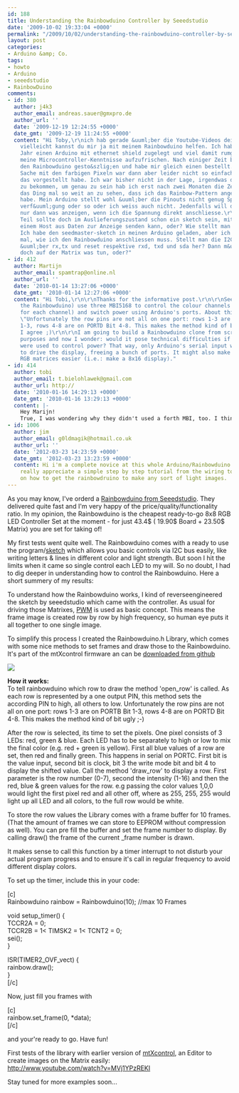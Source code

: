 ```yaml
---
id: 188
title: Understanding the Rainbowduino Controller by Seeedstudio
date: '2009-10-02 19:33:04 +0000'
permalink: "/2009/10/02/understanding-the-rainbowduino-controller-by-seeedstudio/"
layout: post
categories:
- Arduino &amp; Co.
tags:
- howto
- Arduino
- seeedstudio
- RainbowDuino
comments:
- id: 380
  author: j4k3
  author_email: andreas.sauer@gmxpro.de
  author_url: ''
  date: '2009-12-19 12:24:55 +0000'
  date_gmt: '2009-12-19 11:24:55 +0000'
  content: "Hi Toby,\r\nich hab gerade &uuml;ber die Youtube-Videos dein Blog gefunden,
    vielleicht kannst du mir ja mit meinem Rainbowduino helfen. Ich hab mir letztes
    Jahr einen Arduino mit ethernet shield zugelegt und viel damit rumgespielt um
    meine Microcontroller-Kenntnisse aufzufrischen. Nach einiger Zeit bin dann auf
    den Rainbowduino gesto&szlig;en und habe mir gleich einen bestellt.\r\n\r\nDie
    Sache mit den farbigen Pixeln war dann aber leider nicht so einfach, wie ich mir
    das vorgestellt habe. Ich war bisher nicht in der Lage, irgendwas damit zum laufen
    zu bekommen, um genau zu sein hab ich erst nach zwei Monaten die Zeit gehabt mir
    das Ding mal so weit an zu sehen, dass ich das Rainbow-Pattern angezeigt bekommen
    habe. Mein Arduino stellt wohl &uuml;ber die Pinouts nicht genug Spannung zur
    verf&uuml;gung oder so oder ich weiss auch nicht. Jedenfalls will das Ding &uuml;berhaupt
    nur dann was anzeigen, wenn ich die Spannung direkt anschliesse.\r\n\r\nAuf dem
    Teil sollte doch im Auslieferungszustand schon ein sketch sein, mit dem man von
    einem Host aus Daten zur Anzeige senden kann, oder? Wie stellt man das denn an?
    Ich habe den seedmaster-sketch in meinen Arduino geladen, aber ich weiss nicht
    mal, wie ich den Rainbowduino anschliessen muss. Stellt man die I2C-Verbindung
    &uuml;ber rx,tx und reset respektive rxd, txd und sda her? Dann m&uuml;sste sich
    doch auf der Matrix was tun, oder?"
- id: 412
  author: Martijn
  author_email: spamtrap@online.nl
  author_url: ''
  date: '2010-01-14 13:27:06 +0000'
  date_gmt: '2010-01-14 12:27:06 +0000'
  content: "Hi Tobi,\r\n\r\nThanks for the informative post.\r\n\r\nSeeedstudio (in
    the Rainbowduino) use three MBI5168 to control the colour channels (one driver
    for each channel) and switch power using Arduino's ports. About this you write
    \"Unfortunately the row pins are not all on one port: rows 1-3 are on PORTB Bit
    1-3, rows 4-8 are on PORTD Bit 4-8. This makes the method kind of bit ugly\".
    I agree ;)\r\n\r\nI am going to build a Rainbowduino clone from scratch for educational
    purposes and now I wonder: would it pose technical difficulties if a fourth MBI5168
    were used to control power? That way, only Arduino's serial input would be required
    to drive the display, freeing a bunch of ports. It might also make adding more
    RGB matrices easier (i.e.: make a 8x16 display)."
- id: 414
  author: tobi
  author_email: t.bielohlawek@gmail.com
  author_url: http://
  date: '2010-01-16 14:29:13 +0000'
  date_gmt: '2010-01-16 13:29:13 +0000'
  content: |-
    Hey Marijn!
    True, I was wondering why they didn't used a forth MBI, too. I think the reason is that you may wouldn't be able to control multiple matrixes with just one rainbowduino having 6bit color support? 16mhz may be just to slow for that!? Please keep me updated on your work, I'm curious which super controller you gonna create ;-)
- id: 1006
  author: jim
  author_email: g0ldmagik@hotmail.co.uk
  author_url: ''
  date: '2012-03-23 14:23:59 +0000'
  date_gmt: '2012-03-23 13:23:59 +0000'
  content: Hi i'm a complete novice at this whole Arduino/Rainbowduino stuff and would
    really appreciate a simple step by step tutorial from the wiring to the coding
    on how to get the rainbowdruino to make any sort of light images.
---
```

As you may know, I've orderd a [Rainbowduino from Seeedstudio](http://www.seeedstudio.com/blog/?page_id=187). They delivered quite fast and I'm very happy of the price/quality/functionality ratio. In my opinion, the Rainbowduino is the cheapest ready-to-go 8x8 RGB LED Controller Set at the moment - for just 43.4$ ( 19.90$ Board + 23.50$ Matrix) you are set for taking of!

My first tests went quite well. The Rainbowduino comes with a ready to use the program/[sketch](http://www.seeedstudio.com/depot/images/product/RaibowduinoCMD_Bata.rar) which allows you basic controls via I2C bus easily, like writing letters & lines in different color and light strength. But soon I hit the limits when it came so single control each LED to my will. So no doubt, I had to dig deeper in understanding how to control the Rainbowduino. Here a short summery of my results:

To understand how the Rainbowduino works, I kind of reverseengineered the sketch by seeedstudio which came with the controller. As usual for driving those Matrixes, [PWM](http://en.wikipedia.org/wiki/Pulse-width_modulation) is used as basic concept. This means the frame image is created row by row by high frequency, so human eye puts it all together to one single image.

To simplify this process I created the Rainbowduino.h Library, which comes with some nice methods to set frames and draw those to the Rainbowduino. It's part of the mtXcontrol firmware an can be [downloaded from github](http://github.com/rngtng/mtXcontrol/tree/master/firmware/rainbowduino/)

![](http://www.seeedstudio.com/depot/images/product/rainbowblock.jpg)

**How it works:**  
To tell rainbowduino which row to draw the method 'open_row' is called. As each row is represented by a one output PIN, this method sets the according PIN to high, all others to low. Unfortunately the row pins are not all on one port: rows 1-3 are on PORTB Bit 1-3, rows 4-8 are on PORTD Bit 4-8. This makes the method kind of bit ugly ;-)

After the row is selected, its time to set the pixels. One pixel consists of 3 LEDs: red, green & blue. Each LED has to be separately to high or low to mix the final color (e.g. red + green is yellow). First all blue values of a row are set, then red and finally green. This happens in serial on PORTC. First bit is the value input, second bit is clock, bit 3 the write mode bit and bit 4 to display the shifted value. Call the method 'draw_row' to display a row. First parameter is the row number (0-7), second the intensity (1-16) and then the red, blue & green values for the row. e.g passing the color values 1,0,0 would light the first pixel red and all other off, where as 255, 255, 255 would light up all LED and all colors, to the full row would be white.

To store the row values the Library comes with a frame buffer for 10 frames. (That the amount of frames we can store to EEPROM without compression as well). You can pre fill the buffer and set the frame number to display. By calling draw() the frame of the current _frame number is drawn.

It makes sense to call this function by a timer interrupt to not disturb your actual program progress and to ensure it's call in regular frequency to avoid different display colors.

To set up the timer, include this in your code:

[c]  
Rainbowduino rainbow = Rainbowduino(10); //max 10 Frames

void setup_timer() {  
 TCCR2A = 0;  
 TCCR2B = 1\<<cs22></cs22> TIMSK2 = 1\<<toie2></toie2> TCNT2 = 0;  
 sei();  
}

ISR(TIMER2_OVF_vect) {  
 rainbow.draw();  
}  
[/c]

Now, just fill you frames with

[c]  
rainbow.set_frame(0, \*data);  
[/c]

and your're ready to go. Have fun!

First tests of the library with earlier version of [mtXcontrol](http://www.rngtng.com/mtXcontrol), an Editor to create images on the Matrix easily:  
http://www.youtube.com/watch?v=MVj1YPzREKI

Stay tuned for more examples soon...